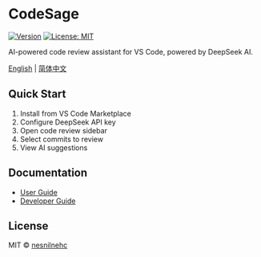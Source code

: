 # CodeSage

[![Version](https://img.shields.io/badge/version-0.2.0-blue.svg)](https://marketplace.visualstudio.com/items?itemName=nesnilnehc.codesage)
[![License: MIT](https://img.shields.io/badge/License-MIT-yellow.svg)](https://opensource.org/licenses/MIT)

AI-powered code review assistant for VS Code, powered by DeepSeek AI.

[English](README.en.md) | [简体中文](README.zh-CN.md)

## Quick Start

1. Install from VS Code Marketplace
2. Configure DeepSeek API key
3. Open code review sidebar
4. Select commits to review
5. View AI suggestions

## Documentation

- [User Guide](docs/en/user-guide.md)
- [Developer Guide](docs/en/developer-guide.md)

## License

MIT © [nesnilnehc](https://github.com/nesnilnehc)